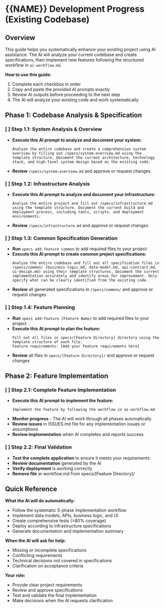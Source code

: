 # {{NAME}} Development Progress (Existing Codebase)

## Overview
This guide helps you systematically enhance your existing project using AI assistance. The AI will analyze your current codebase and create specifications, then implement new features following the structured workflow in `ai-workflow.md`.

**How to use this guide:**
1. Complete each checkbox in order
2. Copy and paste the provided AI prompts exactly
3. Review AI outputs before proceeding to the next step
4. The AI will analyze your existing code and work systematically

## Phase 1: Codebase Analysis & Specification

### [ ] Step 1.1: System Analysis & Overview
- **Execute this AI prompt to analyze and document your system:**
    ```
    Analyze the entire codebase and create a comprehensive system overview by filling out /specs/system-overview.md using the template structure. Document the current architecture, technology stack, and high-level system design based on the existing code.
    ```
- **Review** `/specs/system-overview.md` and approve or request changes

### [ ] Step 1.2: Infrastructure Analysis
- **Execute this AI prompt to analyze and document your infrastructure:**
    ```
    Analyze the entire project and fill out /specs/infrastructure.md using the template structure. Document the current build and deployment process, including tools, scripts, and deployment environments.
    ```
- **Review** `/specs/infrastructure.md` and approve or request changes

### [ ] Step 1.3: Common Specification Generation
- **Run** `specs add-feature common` to add required files to your project
- **Execute this AI prompt to create common project specifications:**
    ```
    Analyze the entire codebase and fill out all specification files in /specs/common/ (business-logic.md, data-model.md, api-contract.md, ui-design.md) using their template structures. Document the current implementation accurately and identify areas for improvement. Only specify what can be clearly identified from the existing code.
    ```
- **Review** all generated specifications in `/specs/common/` and approve or request changes

### [ ] Step 1.4: Feature Planning
- **Run** `specs add-feature [Feature Name]` to add required files to your project
- **Execute this AI prompt to plan the feature:**
    ```
    Fill out all files in specs/[Feature Directory] directory using the template structure of each file.
    Feature requirements: [Add your feature requirements here]
    ```
- **Review** all files in `specs/[Feature Directory]/` and approve or request changes

## Phase 2: Feature Implementation

### [ ] Step 2.1: Complete Feature Implementation
- **Execute this AI prompt to implement the feature:**
    ```
    Implement the feature by following the workflow in ai-workflow.md
    ```
- **Monitor progress** - The AI will work through all phases automatically
- **Review issues** in ISSUES.md file for any implementation issues or assumptions
- **Review implementation** when AI completes and reports success

### [ ] Step 2.2: Final Validation
- **Test the complete application** to ensure it meets your requirements
- **Review documentation** generated by the AI
- **Verify deployment** is working correctly
- **Remove file** ai-workflow.md from specs/[Feature Directory]/

## Quick Reference

**What the AI will do automatically:**
- Follow the systematic 5-phase implementation workflow
- Implement data models, APIs, business logic, and UI
- Create comprehensive tests (>80% coverage)
- Deploy according to infrastructure specifications
- Generate documentation and implementation summary

**When the AI will ask for help:**
- Missing or incomplete specifications
- Conflicting requirements
- Technical decisions not covered in specifications
- Clarification on acceptance criteria

**Your role:**
- Provide clear project requirements
- Review and approve specifications
- Test and validate the final implementation
- Make decisions when the AI requests clarification
